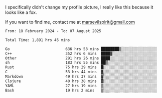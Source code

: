 I specifically didn't change my profile picture, I really like this because it looks like a fox.

If you want to find me, contact me at marsevilspirit@gmail.com

<!--START_SECTION:waka-->

```txt
From: 18 February 2024 - To: 07 August 2025

Total Time: 1,891 hrs 45 mins

Go                         636 hrs 53 mins ████████▒░░░░░░░░░░░░░░░░   33.67 %
C++                        352 hrs 6 mins  ████▓░░░░░░░░░░░░░░░░░░░░   18.61 %
Other                      291 hrs 26 mins ████░░░░░░░░░░░░░░░░░░░░░   15.41 %
sh                         183 hrs 55 mins ██▒░░░░░░░░░░░░░░░░░░░░░░   09.72 %
Rust                       75 hrs 29 mins  █░░░░░░░░░░░░░░░░░░░░░░░░   03.99 %
C                          53 hrs 44 mins  ▓░░░░░░░░░░░░░░░░░░░░░░░░   02.84 %
Markdown                   49 hrs 37 mins  ▓░░░░░░░░░░░░░░░░░░░░░░░░   02.62 %
Clojure                    40 hrs 38 mins  ▓░░░░░░░░░░░░░░░░░░░░░░░░   02.15 %
YAML                       27 hrs 19 mins  ▒░░░░░░░░░░░░░░░░░░░░░░░░   01.44 %
Bash                       19 hrs 2 mins   ▒░░░░░░░░░░░░░░░░░░░░░░░░   01.01 %
```

<!--END_SECTION:waka-->
